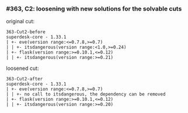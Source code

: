 ### #363, C2: loosening with new solutions for the solvable cuts
original cut:

```
363-Cut2-before
superdesk-core - 1.33.1
| +- eve(version range:<=0.7.8,>=0.7)
| | +- itsdangerous(version range:<1.0,>=0.24)
| +- flask(version range:>=0.10.1,<=0.12)
| | +- itsdangerous(version range:>=0.21)
```




loosened cut:
```
363-Cut2-after
superdesk-core - 1.33.1
| +- eve(version range:<=0.7.8,>=0.7)
| | +- no call to itsdangerous, the dependency can be removed
| +- flask(version range:>=0.10.1,<=0.12)
| | +- itsdangerous(version range:>=0.20)
```


